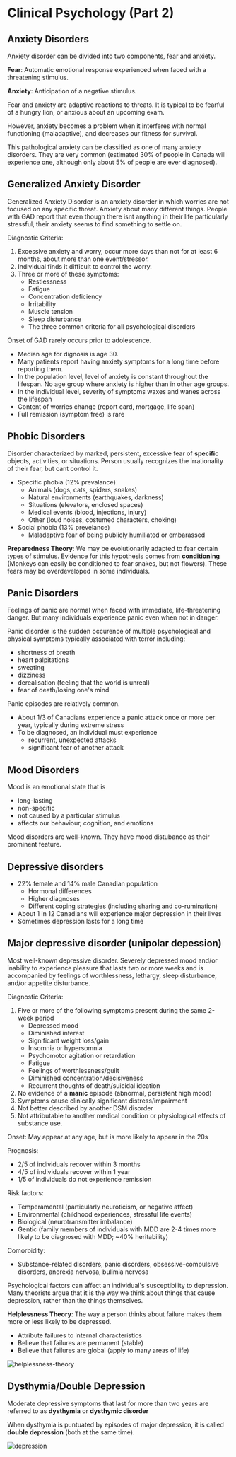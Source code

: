 # Clinical Psychology (Part 2)

## Anxiety Disorders
Anxiety disorder can be divided into two components, fear and anxiety.

**Fear**: Automatic emotional response experienced when faced with a threatening
stimulus.

**Anxiety**: Anticipation of a negative stimulus.

Fear and anxiety are adaptive reactions to threats. It is typical to be fearful
of a hungry lion, or anxious about an upcoming exam.

However, anxiety becomes a problem when it interferes with normal functioning
(maladaptive), and decreases our fitness for survival.

This pathological anxiety can be classified as one of many anxiety disorders.
They are very common (estimated 30% of people in Canada will experience one,
although only about 5% of people are ever diagnosed).

## Generalized Anxiety Disorder
Generalized Anxiety Disorder is an anxiety disorder in which worries are not
focused on any specific threat. Anxiety about many different things. People
with GAD report that even though there isnt anything in their life particularly
stressful, their anxiety seems to find something to settle on.

Diagnostic Criteria:
1. Excessive anxiety and worry, occur more days than not for at least 6 months,
   about more than one event/stressor.
2. Individual finds it difficult to control the worry.
3. Three or more of these symptoms:
	* Restlessness
	* Fatigue
	* Concentration deficiency
	* Irritability
	* Muscle tension
	* Sleep disturbance
	* The three common criteria for all psychological disorders

Onset of GAD rarely occurs prior to adolescence.
* Median age for dignosis is age 30.
* Many patients report having anxiety symptoms for a long time before reporting
  them.
* In the population level, level of anxiety is constant throughout the lifespan.
  No age group where anxiety is higher than in other age groups.
* In the individual level, severity of symptoms waxes and wanes across the
  lifespan
* Content of worries change (report card, mortgage, life span)
* Full remission (symptom free) is rare

## Phobic Disorders
Disorder characterized by marked, persistent, excessive fear of **specific**
objects, activities, or situations. Person usually recognizes the irrationality
of their fear, but cant control it.

* Specific phobia (12% prevalance)
	* Animals (dogs, cats, spiders, snakes)
	* Natural environments (earthquakes, darkness)
	* Situations (elevators, enclosed spaces)
	* Medical events (blood, injections, injury)
	* Other (loud noises, costumed characters, choking)
* Social phobia (13% prevelance)
	* Maladaptive fear of being publicly humiliated or embarassed

**Preparedness Theory**: We may be evolutionarily adapted to fear certain types
of stimulus. Evidence for this hypothesis comes from **conditioning** (Monkeys
can easily be conditioned to fear snakes, but not flowers). These fears may be
overdeveloped in some individuals.

## Panic Disorders
Feelings of panic are normal when faced with immediate, life-threatening
danger. But many individuals experience panic even when not in danger.

Panic disorder is the sudden occurence of multiple psychological and physical
symptoms typically associated with terror including:
* shortness of breath
* heart palpitations
* sweating
* dizziness
* derealisation (feeling that the world is unreal)
* fear of death/losing one's mind

Panic episodes are relatively common.
* About 1/3 of Canadians experience a panic attack once or more per year,
	typically during extreme stress
* To be diagnosed, an individual must experience
	* recurrent, unexpected attacks
	* significant fear of another attack

## Mood Disorders
Mood is an emotional state that is
* long-lasting
* non-specific
* not caused by a particular stimulus
* affects our behaviour, cognition, and emotions

Mood disorders are well-known. They have mood distubance as their prominent
feature. 

## Depressive disorders
* 22% female and 14% male Canadian population
	* Hormonal differences
	* Higher diagnoses
	* Different coping strategies (including sharing and co-rumination)
* About 1 in 12 Canadians will experience major depression in their lives
* Sometimes depression lasts for a long time

## Major depressive disorder (unipolar depession)
Most well-known depressive disorder. Severely depressed mood and/or inability
to experience pleasure that lasts two or more weeks and is accompanied by
feelings of worthlessness, lethargy, sleep disturbance, and/or appetite
disturbance.

Diagnostic Criteria:
1. Five or more of the following symptoms present during the same 2-week period
	* Depressed mood
	* Diminished interest
	* Significant weight loss/gain
	* Insomnia or hypersomnia
	* Psychomotor agitation or retardation
	* Fatigue
	* Feelings of worthlessness/guilt
	* Diminished concentration/decisiveness
	* Recurrent thoughts of death/suicidal ideation
2. No evidence of a **manic** episode (abnormal, persistent high mood)
3. Symptoms cause clinically significant distress/impairment
4. Not better described by another DSM disorder
5. Not attributable to another medical condition or physiological effects of
   substance use.

Onset: May appear at any age, but is more likely to appear in the 20s

Prognosis:
* 2/5 of individuals recover within 3 months
* 4/5 of individuals recover within 1 year
* 1/5 of individuals do not experience remission

Risk factors:
* Temperamental (particularly neuroticism, or negative affect)
* Environmental (childhood experiences, stressful life events)
* Biological (neurotransmitter imbalance)
* Gentic (family members of individuals with MDD are 2-4 times more likely to
  be diagnosed with MDD; ~40% heritability)

Comorbidity:
* Substance-related disorders, panic disorders, obsessive-compulsive disorders,
  anorexia nervosa, bulimia nervosa

Psychological factors can affect an individual's susceptibility to depression.
Many theorists argue that it is the way we think about things that cause
depression, rather than the things themselves.

**Helplessness Theory**: The way a person thinks about failure makes them more
or less likely to be depressed.
* Attribute failures to internal characteristics
* Believe that failures are permanent (stable)
* Believe that failures are global (apply to many areas of life)

![helplessness-theory](./pictures/helplessness-theory.png)

## Dysthymia/Double Depression
Moderate depressive symptoms that last for more than two years are referred
to as **dysthymia** or **dysthymic disorder**

When dysthymia is puntuated by episodes of major depression, it is called
**double depression** (both at the same time).

![depression](./pictures/depression.png)
